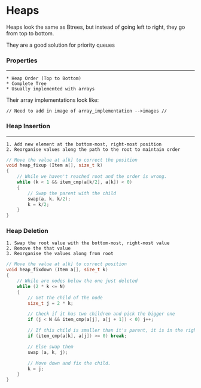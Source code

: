 # Heaps

Heaps look the same as Btrees, but instead of going left to right, they go from top to bottom.

They are a good solution for priority queues

### Properties
-----
    * Heap Order (Top to Bottom)
    * Complete Tree
    * Usually implemented with arrays

Their array implementations look like:

    // Need to add in image of array_implementation -->images //

### Heap Insertion
-----
    1. Add new element at the bottom-most, right-most position
    2. Reorganise values along the path to the root to maintain order

```c
// Move the value at a[k] to correct the position
void heap_fixup (Item a[], size_t k)
{
    // While we haven't reached root and the order is wrong.
    while (k < 1 && item_cmp(a[k/2], a[k]) < 0)
    {
        // Swap the parent with the child
        swap(a, k, k/2);
        k = k/2;
    }
}
```
### Heap Deletion

    1. Swap the root value with the bottom-most, right-most value
    2. Remove the that value
    3. Reorganise the values along from root

```c
// Move the value at a[k] to correct position
void heap_fixdown (Item a[], size_t k)
{
    // While are nodes below the one just deleted
    while (2 * k <= N)
    {
        // Get the child of the node
        size_t j = 2 * k;

        // Check if it has two children and pick the bigger one
        if (j < N && item_cmp(a[j], a[j + 1]) < 0) j++;

        // If this child is smaller than it's parent, it is in the right order
        if (item_cmp(a[k], a[j]) >= 0) break;

        // Else swap them
        swap (a, k, j);

        // Move down and fix the child.
        k = j;
    }
}

